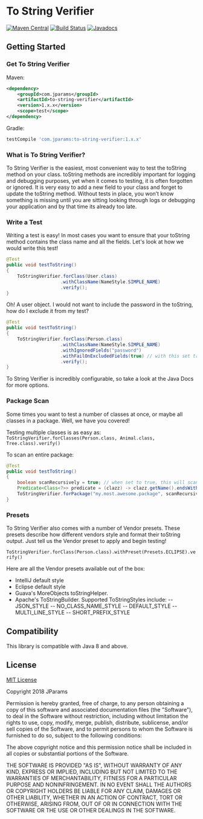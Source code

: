 # To String Verifier

[![Maven Central](https://maven-badges.herokuapp.com/maven-central/com.jparams/to-string-verifier/badge.svg)](https://search.maven.org/search?q=g:com.jparams%20AND%20a:to-string-verifier) [![Build Status](https://travis-ci.org/jparams/to-string-verifier.svg?branch=master)](https://travis-ci.org/jparams/to-string-verifier) [![Javadocs](http://www.javadoc.io/badge/com.jparams/to-string-verifier.svg)](http://www.javadoc.io/doc/com.jparams/to-string-verifier)

## Getting Started

### Get To String Verifier

Maven:
```xml
<dependency>
    <groupId>com.jparams</groupId>
    <artifactId>to-string-verifier</artifactId>
    <version>1.x.x</version>
    <scope>test</scope>
</dependency>
```

Gradle:
```groovy
testCompile 'com.jparams:to-string-verifier:1.x.x'
```

### What is To String Verifier?
To String Verifier is the easiest, most convenient way to test the toString method on your class. toString methods are incredibly important for logging and debugging purposes, yet when it comes to testing, it is often forgotten or ignored. It is very easy to add a new field to your class and forget to update the toString method. Without tests in place, you won’t know something is missing until you are sitting looking through logs or debugging your application and by that time its already too late.

### Write a Test
Writing a test is easy! In most cases you want to ensure that your toString method contains the class name and all the fields. Let's look at how we would write this test!

```java
@Test
public void testToString()
{
    ToStringVerifier.forClass(User.class)
                    .withClassName(NameStyle.SIMPLE_NAME)
                    .verify();
}
```

Oh! A user object. I would not want to include the password in the toString, how do I exclude it from my test? 

```java
@Test
public void testToString()
{
    ToStringVerifier.forClass(Person.class)
                    .withClassName(NameStyle.SIMPLE_NAME)
                    .withIgnoredFields("password")
                    .withFailOnExcludedFields(true) // with this set true, if a developer accidently adds the password to the toString(), the unit test will fail
                    .verify();
}
```

To String Verifier is incredibly configurable, so take a look at the Java Docs for more options.

### Package Scan
Some times you want to test a number of classes at once, or maybe all classes in a package. Well, we have you covered!

Testing multiple classes is as easy as: `ToStringVerifier.forClasses(Person.class, Animal.class, Tree.class).verify()`

To scan an entire package:

```java
@Test
public void testToString()
{
    boolean scanRecursively = true; // when set to true, this will scan the given package and all subpackages.
    Predicate<Class<?>> predicate = (clazz) -> clazz.getName().endsWith("Model"); // optional parameter
    ToStringVerifier.forPackage("my.most.awesome.package", scanRecursively, predicate).verify();
}
```

### Presets
To String Verifier also comes with a number of Vendor presets. These presets describe how different vendors style and format their toString output. Just tell us the Vendor preset to apply and begin testing!

`ToStringVerifier.forClass(Person.class).withPreset(Presets.ECLIPSE).verify()`

Here are all the Vendor presets available out of the box:
- IntelliJ default style
- Eclipse default style
- Guava's MoreObjects toStringHelper.
- Apache's ToStringBuilder. Supported ToStringStyles include:
-- JSON_STYLE
-- NO_CLASS_NAME_STYLE
-- DEFAULT_STYLE
-- MULTI_LINE_STYLE
-- SHORT_PREFIX_STYLE

## Compatibility
This library is compatible with Java 8 and above.

## License
[MIT License](http://www.opensource.org/licenses/mit-license.php)

Copyright 2018 JParams

Permission is hereby granted, free of charge, to any person obtaining a copy of this software and associated documentation files (the "Software"), to deal in the Software without restriction, including without limitation the rights to use, copy, modify, merge, publish, distribute, sublicense, and/or sell copies of the Software, and to permit persons to whom the Software is furnished to do so, subject to the following conditions:

The above copyright notice and this permission notice shall be included in all copies or substantial portions of the Software.

THE SOFTWARE IS PROVIDED "AS IS", WITHOUT WARRANTY OF ANY KIND, EXPRESS OR IMPLIED, INCLUDING BUT NOT LIMITED TO THE WARRANTIES OF MERCHANTABILITY, FITNESS FOR A PARTICULAR PURPOSE AND NONINFRINGEMENT. IN NO EVENT SHALL THE AUTHORS OR COPYRIGHT HOLDERS BE LIABLE FOR ANY CLAIM, DAMAGES OR OTHER LIABILITY, WHETHER IN AN ACTION OF CONTRACT, TORT OR OTHERWISE, ARISING FROM, OUT OF OR IN CONNECTION WITH THE SOFTWARE OR THE USE OR OTHER DEALINGS IN THE SOFTWARE.
